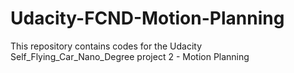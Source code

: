# Udacity-FCND-Motion-Planning

This repository contains codes for the Udacity Self_Flying_Car_Nano_Degree project 2 - Motion Planning
